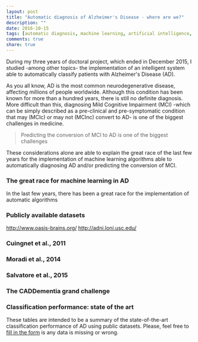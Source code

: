 ```yaml
---
layout: post
title: "Automatic diagnosis of Alzheimer's Disease - where are we?"
description: ""
date: 2016-10-15
tags: [automatic diagnosis, machine learning, artificial intelligence, alzheimer, mild cognitive impairment]
comments: true
share: true
---
```


During my three years of doctoral project, which ended in December 2015, I studied -among other topics- the implementation of an intelligent system able to automatically classify patients with Alzheimer's Disease (AD).

As you all know, AD is the most common neurodegenerative disease, affecting millions of people worldwide. Although this condition has been known for more than a hundred years, there is still no definite diagnosis. More difficult than this, diagnosing Mild Cognitive Impairment (MCI) -which can be simply described as a pre-clinical and pre-symptomatic condition that may (MCIc) or may not (MCInc) convert to AD- is one of the biggest challenges in medicine.

>Predicting the conversion of MCI to AD is one of the biggest challenges

These considerations alone are able to explain the great race of the last few years for the implementation of machine learning algorithms able to automatically diagnosing AD and/or predicting the conversion of MCI.

### The great race for machine learning in AD
In the last few years, there has been a great race for the implementation of automatic algorithms

### Publicly available datasets

http://www.oasis-brains.org/
http://adni.loni.usc.edu/

### Cuingnet et al., 2011

### Moradi et al., 2014

### Salvatore et al., 2015

### The CADDementia grand challenge

### Classification performance: state of the art
These tables are intended to be a summary of the state-of-the-art classification performance of AD using public datasets. Please, feel free to [fill in the form](path_to_form) is any data is missing or wrong.

